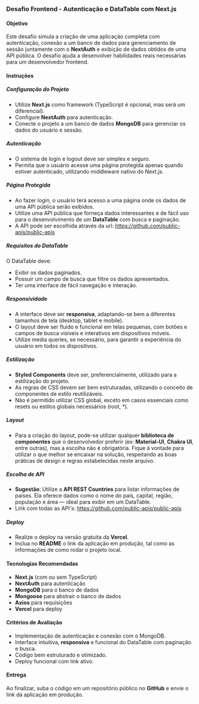 ### Desafio Frontend - Autenticação e DataTable com Next.js

#### Objetivo

Este desafio simula a criação de uma aplicação completa com autenticação, conexão a um banco de dados para gerenciamento de sessão juntamente com o **NextAuth** e exibição de dados obtidos de uma API pública. O desafio ajuda a desenvolver habilidades reais necessárias para um desenvolvedor frontend.

#### Instruções

##### Configuração do Projeto
- Utilize **Next.js** como framework (TypeScript é opcional, mas será um diferencial).
- Configure **NextAuth** para autenticação.
- Conecte o projeto a um banco de dados **MongoDB** para gerenciar os dados do usuário e sessão.

##### Autenticação
- O sistema de login e logout deve ser simples e seguro.
- Permita que o usuário acesse uma página protegida apenas quando estiver autenticado, utilizando middleware nativo do Next.js.

##### Página Protegida
- Ao fazer login, o usuário terá acesso a uma página onde os dados de uma API pública serão exibidos.
- Utilize uma API pública que forneça dados interessantes e de fácil uso para o desenvolvimento de um **DataTable** com busca e paginação.
- A API pode ser escolhida através da url: https://github.com/public-apis/public-apis

##### Requisitos do DataTable
O DataTable deve:
- Exibir os dados paginados.
- Possuir um campo de busca que filtre os dados apresentados.
- Ter uma interface de fácil navegação e interação.

##### Responsividade
- A interface deve ser **responsiva**, adaptando-se bem a diferentes tamanhos de tela (desktop, tablet e mobile).
- O layout deve ser fluido e funcional em telas pequenas, com botões e campos de busca visíveis e interativos em dispositivos móveis.
- Utilize media queries, se necessário, para garantir a experiência do usuário em todos os dispositivos.

##### Estilização
- **Styled Components** deve ser, preferencialmente, utilizado para a estilização do projeto.
- As regras de CSS devem ser bem estruturadas, utilizando o conceito de componentes de estilo reutilizáveis.
- Não é permitido utilizar CSS global, exceto em casos essenciais como resets ou estilos globais necessários (root, *).

##### Layout
- Para a criação do layout, pode-se utilizar qualquer **biblioteca de componentes** que o desenvolvedor preferir (ex: **Material-UI**, **Chakra UI**, entre outras), mas a escolha não é obrigatória. Fique à vontade para utilizar o que melhor se encaixar na solução, respeitando as boas práticas de design e regras estabelecidas neste arquivo.

##### Escolha de API
- **Sugestão**: Utilize a **API REST Countries** para listar informações de países. Ela oferece dados como o nome do país, capital, região, população e área — ideal para exibir em um DataTable.
- Link com todas as API's: https://github.com/public-apis/public-apis

##### Deploy
- Realize o deploy na versão gratuita da **Vercel**.
- Inclua no **README** o link da aplicação em produção, tal como as informações de como rodar o projeto local.

#### Tecnologias Recomendadas
- **Next.js** (com ou sem TypeScript)
- **NextAuth** para autenticação
- **MongoDB** para o banco de dados
- **Mongoose** para abstrair o banco de dados
- **Axios** para requisições
- **Vercel** para deploy

#### Critérios de Avaliação
- Implementação de autenticação e conexão com o MongoDB.
- Interface intuitiva, **responsiva** e funcional do DataTable com paginação e busca.
- Código bem estruturado e otimizado.
- Deploy funcional com link ativo.

#### Entrega
Ao finalizar, suba o código em um repositório público no **GitHub** e envie o link da aplicação em produção.
